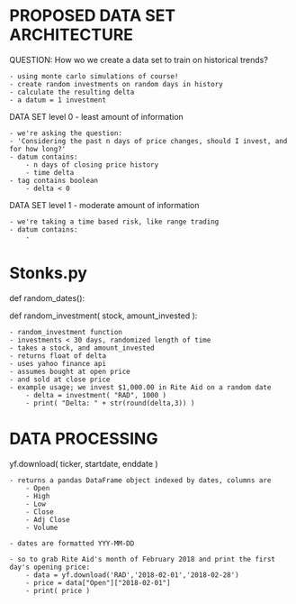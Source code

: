 # PROPOSED DATA SET ARCHITECTURE

QUESTION: How wo we create a data set to train on historical trends?

	- using monte carlo simulations of course!
	- create random investments on random days in history
	- calculate the resulting delta
	- a datum = 1 investment

DATA SET level 0 - least amount of information

	- we're asking the question:
	- 'Considering the past n days of price changes, should I invest, and for how long?'
	- datum contains:
		- n days of closing price history
		- time delta
	- tag contains boolean
		- delta < 0

DATA SET level 1 - moderate amount of information

	- we're taking a time based risk, like range trading
	- datum contains:
		- 
# Stonks.py

def random_dates():

def random_investment( stock, amount_invested ):

	- random_investment function
	- investments < 30 days, randomized length of time
	- takes a stock, and amount_invested
	- returns float of delta
	- uses yahoo finance api
	- assumes bought at open price
	- and sold at close price
	- example usage; we invest $1,000.00 in Rite Aid on a random date
		- delta = investment( "RAD", 1000 )
		- print( "Delta: " + str(round(delta,3)) )

# DATA PROCESSING

yf.download( ticker, startdate, enddate )

	- returns a pandas DataFrame object indexed by dates, columns are
		- Open
		- High
		- Low
		- Close
		- Adj Close
		- Volume

	- dates are formatted YYY-MM-DD

	- so to grab Rite Aid's month of February 2018 and print the first day's opening price:
		- data = yf.download('RAD','2018-02-01','2018-02-28')
		- price = data["Open"]["2018-02-01"]
		- print( price )

